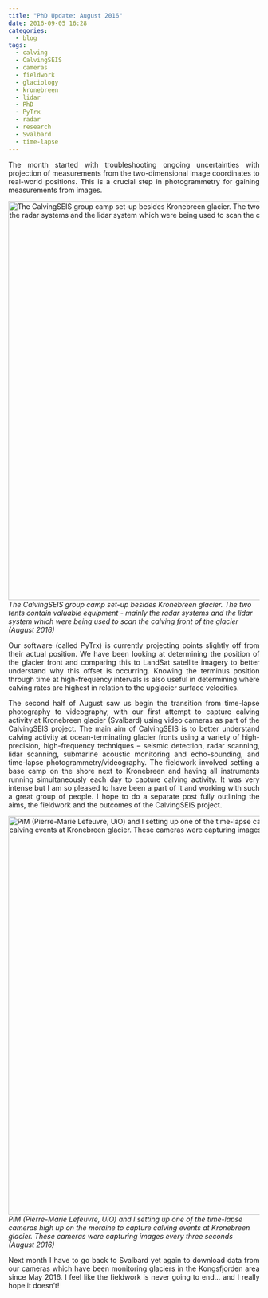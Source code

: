 ```yaml
---
title: "PhD Update: August 2016"
date: 2016-09-05 16:28
categories:
  - blog
tags: 
  - calving
  - CalvingSEIS
  - cameras
  - fieldwork
  - glaciology
  - kronebreen
  - lidar
  - PhD
  - PyTrx
  - radar
  - research
  - Svalbard
  - time-lapse
---
```

<p style="text-align:justify;">The month started with troubleshooting ongoing uncertainties with projection of measurements from the two-dimensional image coordinates to real-world positions. This is a crucial step in photogrammetry for gaining measurements from images.</p>


<img class="alignnone size-full wp-image-4850" src="https://pennyhow.files.wordpress.com/2016/09/calvingseiscamp.jpg" alt="The CalvingSEIS group camp set-up besides Kronebreen glacier. The two tents contain valuable equipment - mainly the radar systems and the lidar system which were being used to scan the calving front of the glacier (August 2016)" width="800" align="aligncenter" /><br> *The CalvingSEIS group camp set-up besides Kronebreen glacier. The two tents contain valuable equipment - mainly the radar systems and the lidar system which were being used to scan the calving front of the glacier (August 2016)*

<p style="text-align:justify;">Our software (called PyTrx) is currently projecting points slightly off from their actual position. We have been looking at determining the position of the glacier front and comparing this to LandSat satellite imagery to better understand why this offset is occurring. Knowing the terminus position through time at high-frequency intervals is also useful in determining where calving rates are highest in relation to the upglacier surface velocities.</p>

<p style="text-align:justify;">The second half of August saw us begin the transition from time-lapse photography to videography, with our first attempt to capture calving activity at Kronebreen glacier (Svalbard) using video cameras as part of the CalvingSEIS project. The main aim of CalvingSEIS is to better understand calving activity at ocean-terminating glacier fronts using a variety of high-precision, high-frequency techniques – seismic detection, radar scanning, lidar scanning, submarine acoustic monitoring and echo-sounding, and time-lapse photogrammetry/videography. The fieldwork involved setting a base camp on the shore next to Kronebreen and having all instruments running simultaneously each day to capture calving activity. It was very intense but I am so pleased to have been a part of it and working with such a great group of people. I hope to do a separate post fully outlining the aims, the fieldwork and the outcomes of the CalvingSEIS project.</p>

<img class="alignnone size-full wp-image-4849" src="https://pennyhow.files.wordpress.com/2016/09/calvingseiscamera.jpg" alt="PiM (Pierre-Marie Lefeuvre, UiO) and I setting up one of the time-lapse cameras high up on the moraine to capture calving events at Kronebreen glacier. These cameras were capturing images every three seconds (August 2016)" width="800" align="aligncenter" /><br> *PiM (Pierre-Marie Lefeuvre, UiO) and I setting up one of the time-lapse cameras high up on the moraine to capture calving events at Kronebreen glacier. These cameras were capturing images every three seconds (August 2016)*

<p style="text-align:justify;">Next month I have to go back to Svalbard yet again to download data from our cameras which have been monitoring glaciers in the Kongsfjorden area since May 2016. I feel like the fieldwork is never going to end… and I really hope it doesn’t!</p>
